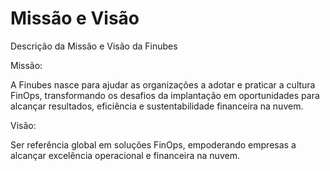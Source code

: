 # Missão e Visão

Descrição da Missão e Visão da Finubes

Missão:

A Finubes nasce para ajudar as organizações a adotar e praticar a cultura FinOps, transformando os desafios da implantação em oportunidades para alcançar resultados, eficiência e sustentabilidade financeira na nuvem.

Visão:

Ser referência global em soluções FinOps, empoderando empresas a alcançar excelência operacional e financeira na nuvem.
